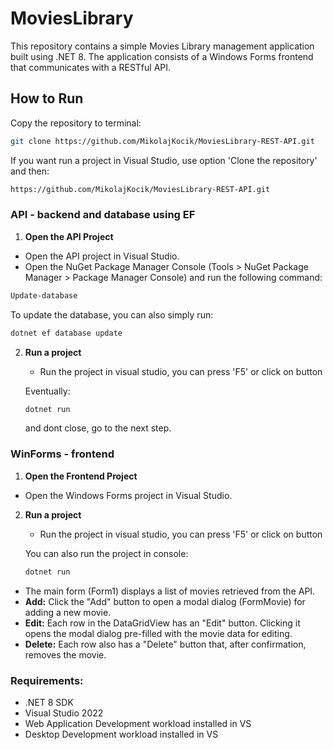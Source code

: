 # MoviesLibrary

This repository contains a simple Movies Library management application built using .NET 8. The application consists of a Windows Forms frontend that communicates with a RESTful API.

## How to Run

Copy the repository to terminal:
```bash
git clone https://github.com/MikolajKocik/MoviesLibrary-REST-API.git
```
If you want run a project in Visual Studio, use option 'Clone the repository' and then:
```bash
https://github.com/MikolajKocik/MoviesLibrary-REST-API.git
```

### API - backend and database using EF

1. **Open the API Project**
  - Open the API project in Visual Studio.
  - Open the NuGet Package Manager Console (Tools > NuGet Package Manager > Package Manager Console) and run the following command:
   ```bash
   Update-database
   ```   
To update the database, you can also simply run:
   ```bash
   dotnet ef database update
   ```
2. **Run a project**
   - Run the project in visual studio, you can press 'F5' or click on button
     
   Eventually:
   ```bash
   dotnet run
   ```
   and dont close, go to the next step.

### WinForms - frontend

1. **Open the Frontend Project**
  - Open the Windows Forms project in Visual Studio.
    
2. **Run a project**
    - Run the project in visual studio, you can press 'F5' or click on button
  
   You can also run the project in console:
   ```bash
   dotnet run
   ```
  - The main form (Form1) displays a list of movies retrieved from the API.
  - **Add:** Click the "Add" button to open a modal dialog (FormMovie) for adding a new movie.
  - **Edit:** Each row in the DataGridView has an "Edit" button. Clicking it opens the modal dialog pre-filled with the movie data for editing.
  - **Delete:** Each row also has a "Delete" button that, after confirmation, removes the movie.

### Requirements:
- .NET 8 SDK
- Visual Studio 2022
- Web Application Development workload installed in VS
- Desktop Development workload installed in VS
